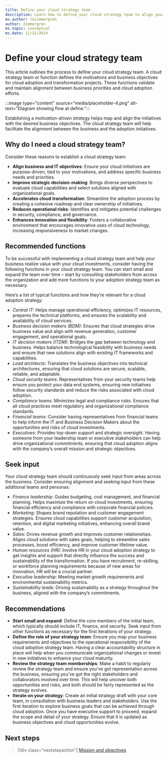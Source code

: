 ```yaml
---
title: Define your cloud strategy team
description: Learn how to define your cloud strategy team to align your cloud adoption efforts with your business goals.
ms.author: tozimmergren
author: Zimmergren
ms.topic: conceptual
ms.date: 11/21/2024
---
```


# Define your cloud strategy team

This article outlines the process to define your cloud strategy team. A cloud strategy team or function defines the motivations and business objectives for cloud adoption and transformation projects. These functions validate and maintain alignment between business priorities and cloud adoption efforts.

:::image type="content" source="media/placeholder-4.png" alt-text="Diagram showing flow at define.":::

Establishing a *motivation-driven strategy* helps map and align the initiatives with the desired business objectives. The cloud strategy team will help facilitate the alignment between the business and the adoption initiatives.

## Why do I need a cloud strategy team?

Consider these reasons to establish a cloud strategy team:

- **Align business and IT objectives**: Ensure your cloud initiatives are purpose-driven, tied to your motivations, and address specific business needs and priorities.
- **Improve strategic decision-making**: Brings diverse perspectives to evaluate cloud capabilities and select solutions aligned with organizational goals.
- **Accelerates cloud transformation**: Streamline the adoption process by creating a cohesive roadmap and clear ownership of initiatives.
- **Reduces operational risks**: Identifies and mitigates potential challenges in security, compliance, and governance.
- **Enhances innovation and flexibility**: Fosters a collaborative environment that encourages innovative uses of cloud technology, increasing responsiveness to market changes.

## Recommended functions

To be successful with implementing a cloud strategy team and help your business realize value with your cloud investments, consider having the following functions in your cloud strategy team. You can start small and expand the team over time – start by consulting stakeholders from across the organization and add more functions to your adoption strategy team as necessary.

Here’s a list of typical functions and how they’re relevant for a cloud adoption strategy:

- *Central IT*: Helps manage operational efficiency, optimizes IT resources, prepares the technical platforms, and ensures the scalability and availability of cloud services.
- *Business decision makers (BDM)*: Ensures that cloud strategies drive business value and align with revenue generation, customer engagement, and operational goals.
- *IT decision makers (ITDM)*: Bridges the gap between technology and business. Helps balance technological feasibility with business needs and ensure that new solutions align with existing IT frameworks and capabilities.  
- *Lead architects*: Translates the business objectives into technical architectures, ensuring that cloud solutions are secure, scalable, reliable, and adaptable.
- *Cloud security teams*: Representatives from your security teams help ensure you protect your data end systems, ensuring new initiatives follow security standards and reduce the risks associated with cloud adoption.
- *Compliance teams*: Minimizes legal and compliance risks. Ensures that all cloud practices meet regulatory and organizational compliance standards.
- *Financial teams*: Consider having representatives from financial teams to help inform the IT and Business Decision Makers about the opportunities and risks of cloud investments.
- *Executives*: Provides top-down support and strategic oversight. Having someone from your leadership team or executive stakeholders can help drive organizational commitments, ensuring that cloud adoption aligns with the company’s overall mission and strategic objectives.

## Seek input

Your cloud strategy team should continuously seek input from areas across the business. Consider ensuring alignment and seeking input from these additional teams and personas:

- *Finance leadership*: Guides budgeting, cost management, and financial planning. Helps maximize the return on cloud investments, ensuring financial efficiency and compliance with corporate financial policies.
- *Marketing*: Shapes brand reputation and customer engagement strategies. Ensures cloud capabilities support customer acquisition, retention, and digital marketing initiatives, enhancing overall brand value.
- *Sales*: Drives revenue growth and improves customer relationships. Aligns cloud solutions with sales goals, helping to streamline sales processes, boost efficiency, and improve customer lifetime value.
- *Human resources (HR)*: Involve HR in your cloud adoption strategy to get insights and support that directly influence the success and sustainability of the transformation. If you have recruitment, re-skilling, or workforce planning requirements because of new areas for innovation, HR will be a crucial partner.
- *Executive leadership*: Meeting market growth requirements and environmental sustainability metrics. 
- *Sustainability leads*: Driving sustainability as a strategy throughout the business, aligned with the company’s commitments.

## Recommendations

- **Start small and expand**: Define the core members of the initial team, which typically should include IT, finance, and security. Seek input from other functions as necessary for the first iterations of your strategy.
- **Define the role of your strategy team**: Ensure you map your business requirements and objectives to the operational responsibility of the cloud adoption strategy team. Having a clear accountability structure in place will help when you communicate organizational changes or invest in new initiatives to enhance your cloud maturity.
- **Review the strategy team memberships**: Make a habit to regularly review the strategy team and ensure you’ve got representation across the business, ensuring you’ve got the right stakeholders and collaborators involved over time. This will help uncover both opportunities and risks, and both should be fairly represented as the strategy evolves.
- **Iterate on your strategy**: Create an initial strategy draft with your core team, in consultation with business leaders and stakeholders. Use the first iteration to explore business goals that can be achieved through cloud adoption. Once you have executive support to proceed, expand the scope and detail of your strategy. Ensure that it is updated as business objectives and cloud opportunities evolve.

## Next steps

> [!div class="nextstepaction"]
> [Mission and objectives](mission-objectives.md)

